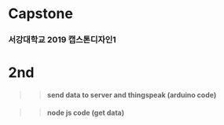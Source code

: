 # Capstone
### 서강대학교 2019 캡스톤디자인1

# 2nd

>>#### send data to server and thingspeak (arduino code)

>> #### node js code (get data) 

